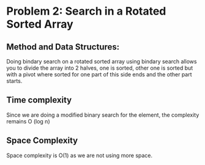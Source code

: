 # Problem 2: Search in a Rotated Sorted Array

## Method and Data Structures:
Doing bindary search on a rotated sorted array using bindary search allows you to divide the array into 2 halves, one is sorted, other one is sorted but with a pivot where sorted for one part of this side ends and the other part starts.

## Time complexity
Since we are doing a modified binary search for the element, the complexity remains O (log n)

## Space Complexity
Space complexity is O(1) as we are not using more space.
